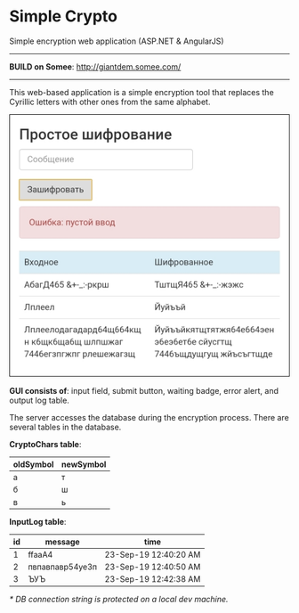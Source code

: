 # Simple Crypto
Simple encryption web application (ASP.NET &amp; AngularJS)

------------


**BUILD on Somee**: http://giantdem.somee.com/


------------

This web-based application is a simple encryption tool that replaces the Cyrillic letters with other ones from the same alphabet.

![](https://github.com/giantdem/Simple_Crypto-ASP/blob/master/RM_screenshots/RM_screenshot1.jpg?raw=true)

**GUI consists of**: input field, submit button, waiting badge, error alert, and output log table.

The server accesses the database during the encryption process.
There are several tables in the database.

**CryptoChars table**:

oldSymbol | newSymbol
--- | ---
а | т
б | ш
в | ь

**InputLog table**:

id | message | time
--- | --- | ---
1 | ffааА4 | 23-Sep-19 12:40:20 AM
2 | пвпавпавр54уе3п | 23-Sep-19 12:40:50 AM
3 | ЪУЪ | 23-Sep-19 12:42:38 AM

*\* DB connection string is protected on a local dev machine.*
